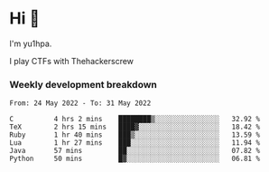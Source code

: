 # Hi 👋

I'm yu1hpa.

I play CTFs with Thehackerscrew

### Weekly development breakdown

<!--START_SECTION:waka-->

```text
From: 24 May 2022 - To: 31 May 2022

C          4 hrs 2 mins    ████████▒░░░░░░░░░░░░░░░░   32.92 %
TeX        2 hrs 15 mins   ████▓░░░░░░░░░░░░░░░░░░░░   18.42 %
Ruby       1 hr 40 mins    ███▒░░░░░░░░░░░░░░░░░░░░░   13.59 %
Lua        1 hr 27 mins    ███░░░░░░░░░░░░░░░░░░░░░░   11.94 %
Java       57 mins         ██░░░░░░░░░░░░░░░░░░░░░░░   07.82 %
Python     50 mins         █▓░░░░░░░░░░░░░░░░░░░░░░░   06.81 %
```

<!--END_SECTION:waka-->

